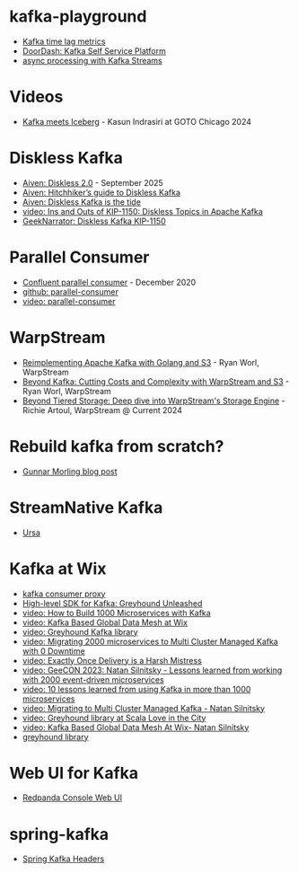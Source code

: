 # kafka-playground

- [Kafka time lag metrics](https://www.warpstream.com/blog/the-kafka-metric-youre-not-using-stop-counting-messages-start-measuring-time)
- [DoorDash: Kafka Self Service Platform](https://doordash.engineering/2024/08/13/doordash-engineers-with-kafka-self-serve/)
- [async processing with Kafka Streams](https://www.responsive.dev/blog/async-processing-for-kafka-streams)

# Videos
- [Kafka meets Iceberg](https://www.youtube.com/watch?v=bzVjBu5nhyM) - Kasun Indrasiri  at GOTO Chicago 2024

# Diskless Kafka
- [Aiven: Diskless 2.0](https://aiven.io/blog/diskless-unified-zero-copy-apache-kafka) - September 2025
- [Aiven: Hitchhiker’s guide to Diskless Kafka](https://aiven.io/blog/guide-diskless-apache-kafka-kip-1150)
- [Aiven: Diskless Kafka is the tide](https://aiven.io/blog/diskless-kafka-is-the-tide-and-its-rising)
- [video: Ins and Outs of KIP-1150: Diskless Topics in Apache Kafka](https://www.youtube.com/watch?v=hrMvOFoQ3X4)
- [GeekNarrator: Diskless Kafka KIP-1150](https://www.geeknarrator.com/blog/diskless-kafka-kip-1150)

# Parallel Consumer
- [Confluent parallel consumer](https://www.confluent.io/blog/introducing-confluent-parallel-message-processing-client/) - December 2020
- [github: parallel-consumer](https://github.com/confluentinc/parallel-consumer)
- [video: parallel-consumer](https://www.youtube.com/watch?v=mVYe_r0SBV8)

# WarpStream
- [Reimplementing Apache Kafka with Golang and S3](https://www.youtube.com/watch?v=xgzmxe6cj6A) - Ryan Worl, WarpStream
- [Beyond Kafka: Cutting Costs and Complexity with WarpStream and S3](https://www.youtube.com/watch?v=wgwUE2izH38) - Ryan Worl, WarpStream
- [Beyond Tiered Storage: Deep dive into WarpStream's Storage Engine](https://www.youtube.com/watch?v=74ZuGhNP3w8) - Richie Artoul, WarpStream @ Current 2024

# Rebuild kafka from scratch?
- [Gunnar Morling blog post](https://www.morling.dev/blog/what-if-we-could-rebuild-kafka-from-scratch/)

# StreamNative Kafka
- [Ursa](https://streamnative.io/blog/ursa-reimagine-apache-kafka-for-the-cost-conscious-data-streaming)

# Kafka at Wix
- [kafka consumer proxy](https://www.wix.engineering/post/from-bottleneck-to-breakthrough-how-wix-cut-kafka-costs-by-30-with-a-push-based-consumer-proxy)
- [High-level SDK for Kafka: Greyhound Unleashed](https://www.wix.engineering/post/building-a-high-level-sdk-for-kafka-greyhound-unleashed)
- [video: How to Build 1000 Microservices with Kafka](https://www.youtube.com/watch?v=ZGqHTuA2uII)
- [video: Kafka Based Global Data Mesh at Wix](https://www.youtube.com/watch?v=NHj1fSg7M-M)
- [video: Greyhound Kafka library](https://www.youtube.com/watch?v=Up4HkV_9G-M)
- [video: Migrating 2000 microservices to Multi Cluster Managed Kafka with 0 Downtime](https://www.youtube.com/watch?v=XKbG8a-9NRE)
- [video: Exactly Once Delivery is a Harsh Mistress](https://www.youtube.com/watch?v=XkXSjYvX4Mg)
- [video: GeeCON 2023: Natan Silnitsky - Lessons learned from working with 2000 event-driven microservices](https://www.youtube.com/watch?v=y1rgKdN7Bv4)
- [video: 10 lessons learned from using Kafka in more than 1000 microservices](https://www.youtube.com/watch?v=N7kRAVvgsoM)
- [video: Migrating to Multi Cluster Managed Kafka - Natan Silnitsky](https://www.youtube.com/watch?v=jk6mYUuqOAs)
- [video: Greyhound library at Scala Love in the City](https://www.youtube.com/watch?v=H8blL1gS30k)
- [video: Kafka Based Global Data Mesh At Wix- Natan Silnitsky](https://www.youtube.com/watch?v=3kEueGs1gkc)
- [greyhound library](https://github.com/wix/greyhound)
 
# Web UI for Kafka

- [Redpanda Console Web UI](https://redpanda.com/redpanda-console-kafka-ui)

# spring-kafka
- [Spring Kafka Headers](https://docs.spring.io/spring-kafka/reference/kafka/headers.html)
  

